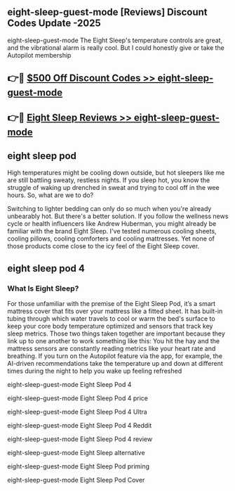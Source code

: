 ## eight-sleep-guest-mode [Reviews​] Discount Codes Update -2025

eight-sleep-guest-mode The Eight Sleep's temperature controls are great, and the vibrational alarm is really cool. But I could honestly give or take the Autopilot membership

## 👉🔴 [$500 Off Discount Codes >> eight-sleep-guest-mode](http://download.freeplayer.one?title=eight-sleep-guest-mode&ref=18-ES)

## 👉🔴 [Eight Sleep Reviews >> eight-sleep-guest-mode](http://download.freeplayer.one?title=eight-sleep-guest-mode&ref=18-ES)

## eight sleep pod

High temperatures might be cooling down outside, but hot sleepers like me are still battling sweaty, restless nights. If you sleep hot, you know the struggle of waking up drenched in sweat and trying to cool off in the wee hours. So, what are we to do?

Switching to lighter bedding can only do so much when you're already unbearably hot. But there's a better solution. If you follow the wellness news cycle or health influencers like Andrew Huberman, you might already be familiar with the brand Eight Sleep. I've tested numerous cooling sheets, cooling pillows, cooling comforters and cooling mattresses. Yet none of those products come close to the icy feel of the Eight Sleep cover.

## eight sleep pod 4

### What Is Eight Sleep?

For those unfamiliar with the premise of the Eight Sleep Pod, it’s a smart mattress cover that fits over your mattress like a fitted sheet. It has built-in tubing through which water travels to cool or warm the bed's surface to keep your core body temperature optimized and sensors that track key sleep metrics. Those two things taken together are important because they link up to one another to work something like this: You hit the hay and the mattress sensors are constantly reading metrics like your heart rate and breathing. If you turn on the Autopilot feature via the app, for example, the AI-driven recommendations take the temperature up and down at different times during the night to help you wake up feeling refreshed

eight-sleep-guest-mode Eight Sleep Pod 4

eight-sleep-guest-mode Eight Sleep Pod 4 price

eight-sleep-guest-mode Eight Sleep Pod 4 Ultra

eight-sleep-guest-mode Eight Sleep Pod 4 Reddit

eight-sleep-guest-mode Eight Sleep Pod 4 review

eight-sleep-guest-mode Eight Sleep alternative

eight-sleep-guest-mode Eight Sleep Pod priming

eight-sleep-guest-mode Eight Sleep Pod Cover